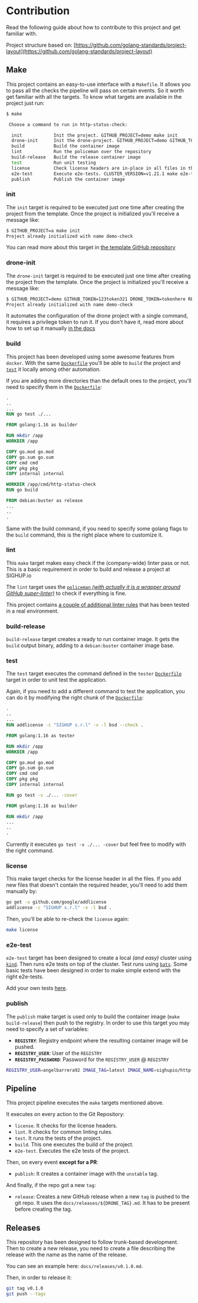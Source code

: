 # Contribution

Read the following guide about how to contribute to this project and get familiar with.

Project structure based on:
[https://github.com/golang-standards/project-layout](https://github.com/golang-standards/project-layout)

## Make

This project contains an easy-to-use interface with a `Makefile`. It allows you to pass all the checks the pipeline
will pass on certain events. So it worth get familiar with all the targets. To know what targets are available in
the project just run:

```bash
$ make

 Choose a command to run in http-status-check:

  init            Init the project. GITHUB_PROJECT=demo make init
  drone-init      Init the drone-project. GITHUB_PROJECT=demo GITHUB_TOKEN=123token321 DRONE_TOKEN=tokenhere REGISTRY=registry.sighup.io REGISTRY_USER=robotuser REGISTRY_PASSWORD=thepassword make drone-init
  build           Build the container image
  lint            Run the policeman over the repository
  build-release   Build the release container image
  test            Run unit testing
  license         Check license headers are in-place in all files in the project
  e2e-test        Execute e2e-tests. CLUSTER_VERSION=v1.21.1 make e2e-test
  publish         Publish the container image

```

### init

The `init` target is required to be executed just one time after creating the project from the template.
Once the project is initialized you'll receive a message like:

```bash
$ GITHUB_PROJECT=a make init
Project already initialized with name demo-check
```

You can read more about this target in
[the template GitHub repository](https://github.com/sighupio/http-status-check)

### drone-init

The `drone-init` target is required to be executed just one time after creating the project from the template.
Once the project is initialized you'll receive a message like:

```bash
$ GITHUB_PROJECT=demo GITHUB_TOKEN=123token321 DRONE_TOKEN=tokenhere REGISTRY=registry.sighup.io REGISTRY_USER=robotuser REGISTRY_PASSWORD=thepassword make drone-init
Project already initialized with name demo-check
```

It automates the configuration of the drone project with a single command, it requires a privilege token to run it.
If you don't have it, read more about how to set up it manually
[in the docs](https://github.com/sighupio/http-status-check)

### build

This project has been developed using some awesome features from `docker`. With the same
[`Dockerfile`](build/builder/Dockerfile) you'll be able to `build` the project and [`test`](#test) it locally among
other automation.

If you are adding more directories than the default ones to the project, you'll need to specify them in the
[`Dockerfile`](build/builder/Dockerfile):

```Dockerfile
.
..
...
RUN go test ./...

FROM golang:1.16 as builder

RUN mkdir /app
WORKDIR /app

COPY go.mod go.mod
COPY go.sum go.sum
COPY cmd cmd
COPY pkg pkg
COPY internal internal

WORKDIR /app/cmd/http-status-check
RUN go build

FROM debian:buster as release
...
..
.
```

Same with the build command, if you need to specify some golang flags to the `build` command, this is the right place
where to customize it.

### lint

This `make` target makes easy check if the (company-wide) linter pass or not. This is a basic requirement in order to
build and release a project at SIGHUP.io

The `lint` target uses the
[`policeman` *(with actually it is a wrapper around GitHub super-linter)*](https://github.com/sighupio/fury-kubernetes-policeman)
to check if everything is fine.

This project contains [a couple of additional linter rules](.rules) that has been tested in a real environment.

### build-release

`build-release` target creates a ready to run container image. It gets the `build` output binary, adding to a
`debian:buster` container image base.

### test

The `test` target executes the command defined in the `tester` [`Dockerfile`](build/builder/Dockerfile)
target in order to unit test the application.

Again, if you need to add a different command to test the application, you can do it by modifying the right
chunk of the [`Dockerfile`](build/builder/Dockerfile):

```Dockerfile
.
..
...
RUN addlicense -c "SIGHUP s.r.l" -v -l bsd --check .

FROM golang:1.16 as tester

RUN mkdir /app
WORKDIR /app

COPY go.mod go.mod
COPY go.sum go.sum
COPY cmd cmd
COPY pkg pkg
COPY internal internal

RUN go test -v ./... -cover

FROM golang:1.16 as builder

RUN mkdir /app
...
..
.
```

Currently it executes `go test -v ./... -cover` but feel free to modify with the right command.

### license

This make target checks for the license header in all the files. If you add new files that doesn't contain the
required header, you'll need to add them manually by:

```bash
go get -u github.com/google/addlicense
addlicense -c "SIGHUP s.r.l" -v -l bsd .
```

Then, you'll be able to re-check the `license` again:

```bash
make license
```

### e2e-test

`e2e-test` target has been designed to create a local *(and easy)* cluster using
[`kind`](https://github.com/kubernetes-sigs/kind). Then runs e2e tests on top of the cluster.
Test runs using [`bats`](https://github.com/bats-core/bats-core). Some basic tests have been designed in order to
make simple extend with the right e2e-tests.

Add your own tests [here](scripts/e2e/tests.sh).

### publish

The `publish` make target is used only to build the container image (`make build-release`) then push to the registry.
In order to use this target you may need to specify a set of variables:

- **`REGISTRY`**: Registry endpoint where the resulting container image will be pushed.
- **`REGISTRY_USER`**: User of the `REGISTRY`
- **`REGISTRY_PASSWORD`**: Password for the `REGISTRY_USER` @ `REGISTRY`

```bash
REGISTRY_USER=angelbarrera92 IMAGE_TAG=latest IMAGE_NAME=sighupio/http-status-check REGISTRY_PASSWORD=supersuperrarepasswordeh REGISTRY=registry.sighup.io make publish
```

## Pipeline

This project pipeline executes the `make` targets mentioned above.

It executes on every action to the Git Repository:

- `license`. It checks for the license headers.
- `lint`. It checks for common linting rules.
- `test`. It runs the tests of the project.
- `build`. This one executes the build of the project.
- `e2e-test`. Executes the e2e tests of the project.

Then, on every event **except for a PR**:

- `publish`: It creates a container image with the `unstable` tag.

And finally, if the repo got a new `tag`:

- `release`: Creates a new GitHub release when a new `tag` is pushed to the git repo.
It uses the `docs/releases/${DRONE_TAG}.md`. It has to be present before creating the tag.


## Releases

This repository has been designed to follow trunk-based development. Then to create a new
release, you need to create a file describing the release with the name as the name of the
release.

You can see an example here: `docs/releases/v0.1.0.md`.

Then, in order to release it:

```bash
git tag v0.1.0
git push --tags
```
